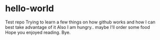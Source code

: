 # hello-world
Test repo
Trying to learn a few things on how github works and how I can best take advantage of it
Also I am hungry.. maybe I'll order some food
Hope you enjoyed reading.
Bye.
